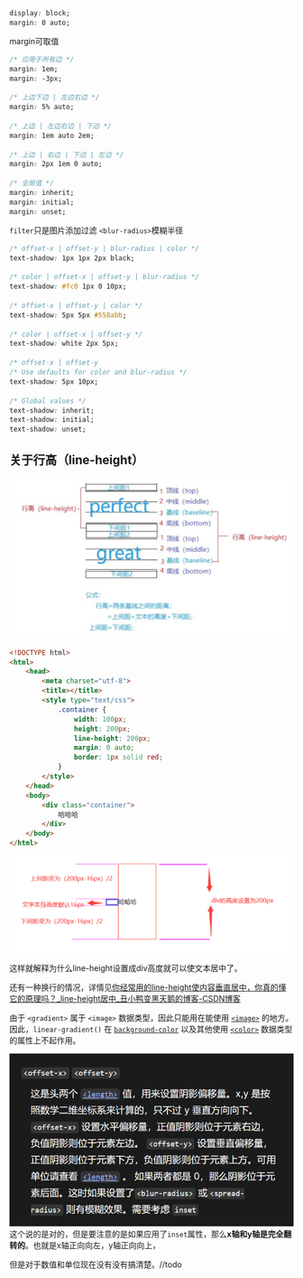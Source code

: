 ```css
display: block;
margin: 0 auto;
```
margin可取值
```css
/* 应用于所有边 */
margin: 1em;
margin: -3px;

/* 上边下边 | 左边右边 */
margin: 5% auto;

/* 上边 | 左边右边 | 下边 */
margin: 1em auto 2em;

/* 上边 | 右边 | 下边 | 左边 */
margin: 2px 1em 0 auto;

/* 全局值 */
margin: inherit;
margin: initial;
margin: unset;
```

`filter`只是图片添加过滤
`<blur-radius>`模糊半径

```css
/* offset-x | offset-y | blur-radius | color */
text-shadow: 1px 1px 2px black;

/* color | offset-x | offset-y | blur-radius */
text-shadow: #fc0 1px 0 10px;

/* offset-x | offset-y | color */
text-shadow: 5px 5px #558abb;

/* color | offset-x | offset-y */
text-shadow: white 2px 5px;

/* offset-x | offset-y
/* Use defaults for color and blur-radius */
text-shadow: 5px 10px;

/* Global values */
text-shadow: inherit;
text-shadow: initial;
text-shadow: unset;
```

## 关于行高（line-height）

![](../../img/图片下面有空白-20230918202123.png)
```html
<!DOCTYPE html>
<html>
	<head>
		<meta charset="utf-8">
		<title></title>
		<style type="text/css">
			.container {
				width: 100px;
				height: 200px;
				line-height: 200px;
				margin: 0 auto;				
				border: 1px solid red;
			}
		</style>
	</head>
	<body>
		<div class="container">
			哈哈哈
		</div>
	</body>
</html>
```
![](../../img/图片下面有空白-20230918202253.png)

这样就解释为什么line-height设置成div高度就可以使文本居中了。

还有一种换行的情况，详情见[你经常用的line-height使内容垂直居中，你真的懂它的原理吗？_line-height居中_丑小鸭变黑天鹅的博客-CSDN博客](https://blog.csdn.net/qq_41880073/article/details/115025963)

由于 `<gradient>` 属于 `<image>` 数据类型，因此只能用在能使用 [`<image>`](https://developer.mozilla.org/zh-CN/docs/Web/CSS/image) 的地方。因此，`linear-gradient()` 在 [`background-color`](https://developer.mozilla.org/zh-CN/docs/Web/CSS/background-color) 以及其他使用 [`<color>`](https://developer.mozilla.org/zh-CN/docs/Web/CSS/color_value) 数据类型的属性上不起作用。

![](../../img/图片下面有空白-20230918213042.png)
这个说的是对的，但是要注意的是如果应用了`inset`属性，那么**x轴和y轴是完全翻转的**。也就是x轴正向向左，y轴正向向上，

但是对于数值和单位现在没有没有搞清楚。//todo